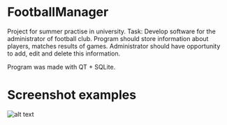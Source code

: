 # FootballManager
Project for summer practise in university.
Task:
Develop software for the administrator of football club. Program should store information about players, matches results of games.
Administrator should have opportunity to add, edit and delete this information.

Program was made with QT + SQLite.

# Screenshot examples
![alt text](https://drive.google.com/open?id=1yP-y_1atG8LmGPUymUYQNJ8ze4WmXpbF)
